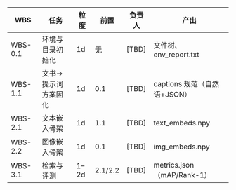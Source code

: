 | WBS | 任务 | 粒度 | 前置 | 负责人 | 产出 |
|---|---|---|---|---|---|
| WBS-0.1 | 环境与目录初始化 | 1d | 无 | [TBD] | 文件树、env_report.txt |
| WBS-1.1 | 文书→提示词方案固化 | 1d | 0.1 | [TBD] | captions 规范（自然语+JSON） |
| WBS-2.1 | 文本嵌入骨架 | 1d | 1.1 | [TBD] | text_embeds.npy |
| WBS-2.2 | 图像嵌入骨架 | 1d | 0.1 | [TBD] | img_embeds.npy |
| WBS-3.1 | 检索与评测 | 1–2d | 2.1/2.2 | [TBD] | metrics.json（mAP/Rank-1） |